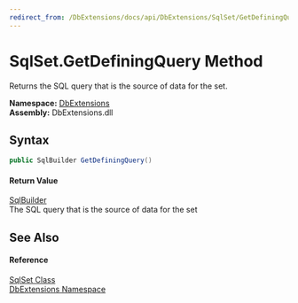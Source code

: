 ```yaml
---
redirect_from: /DbExtensions/docs/api/DbExtensions/SqlSet/GetDefiningQuery.html
---
```


SqlSet.GetDefiningQuery Method
==============================
Returns the SQL query that is the source of data for the set.
  
**Namespace:** [DbExtensions][1]  
**Assembly:** DbExtensions.dll

Syntax
------

```csharp
public SqlBuilder GetDefiningQuery()
```

#### Return Value
[SqlBuilder][2]  
The SQL query that is the source of data for the set

See Also
--------

#### Reference
[SqlSet Class][3]  
[DbExtensions Namespace][1]  

[1]: ../README.md
[2]: ../SqlBuilder/README.md
[3]: README.md